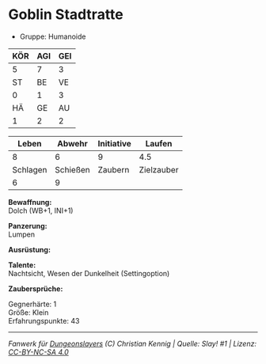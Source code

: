 # Goblin Stadtratte  
- Gruppe: Humanoide  

| KÖR | AGI | GEI |  
| --- | --- | --- |  
| 5   | 7   | 3   |
| ST  | BE  | VE  |  
| 0   | 1   | 3   |
| HÄ  | GE  | AU  |  
| 1   | 2   | 2   |


| Leben    | Abwehr   | Initiative | Laufen     |
| -------- | -------- | ---------- | ---------- |
| 8        | 6        | 9          | 4.5        |
| Schlagen | Schießen | Zaubern    | Zielzauber |
| 6        | 9        |            |            |

**Bewaffnung:**  
Dolch (WB+1, INI+1)

**Panzerung:**  
Lumpen

**Ausrüstung:**  


**Talente:**  
Nachtsicht, Wesen der Dunkelheit (Settingoption)

**Zaubersprüche:**  


Gegnerhärte: 1  
Größe: Klein  
Erfahrungspunkte: 43  



___
*Fanwerk für [Dungeonslayers](https://www.dungeonslayers.net/) (C) Christian Kennig | Quelle: Slay! #1 | Lizenz: [CC-BY-NC-SA 4.0](https://creativecommons.org/licenses/by-nc-sa/4.0/deed.de)*